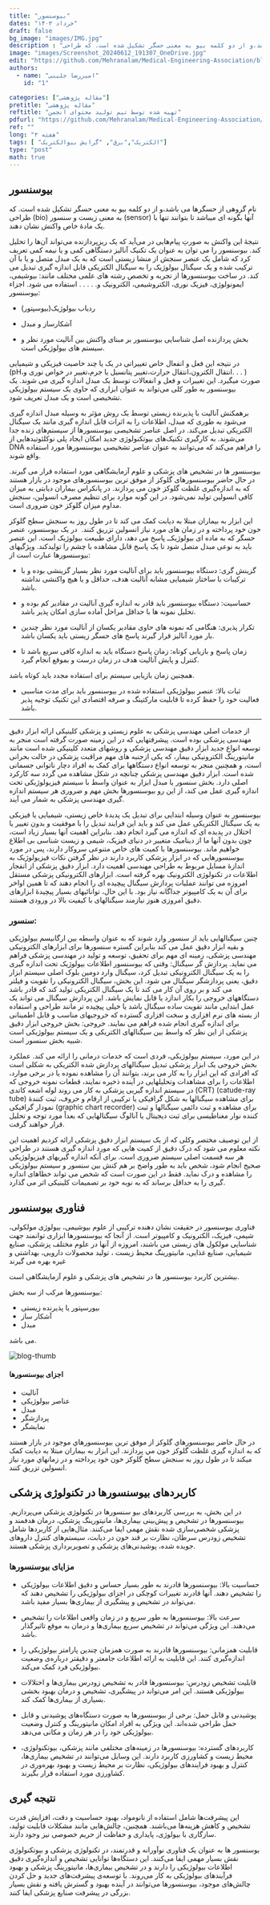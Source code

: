 ```yaml
---
title: "بیوسنسور"
dates: "خرداد ۱۴۰۳"
draft: false
bg_image: "images/IMG.jpg"
description : "بیوسنسور ها نامِ گروهی از حسگرها می باشد،و از دو کلمه بیو به معنی حسگر تشکیل شده است. که طراحی  (bio)‌ به معنی زیست و سنسور (sensor) آنها بگونه ای میباشد تا بتوانند تنها با یک مادهٔ خاص واکنش نشان دهند"
image: "images/Screenshot_20240612_191307_OneDrive.jpg"
edit: "https://github.com/Mehranalam/Medical-Engineering-Association/blob/main/content/english/blog/biosensor.md"
authors:
  - name: "امیررضا جلینی"
    id: "1"

categories: ["مقاله پژوهشی"]
pretitle: "مقاله پژوهشی"
reftitle: "تهیه شده توسط تیم تولید محتوای انجمن"
pdfurl: "https://github.com/Mehranalam/Medical-Engineering-Association/raw/main/static/%D8%A7%D9%86%D8%AC%D9%85%D9%86_%D8%B9%D9%84%D9%85%DB%8C_%D9%85%D9%87%D9%86%D8%AF%D8%B3%DB%8C_%D9%BE%D8%B2%D8%B4%DA%A9%DB%8C_%D8%AA%D9%87%D8%B1%D8%A7%D9%86_%D9%85%D8%B1%DA%A9%D8%B2.pdf"
ref: ""
long: "۳ هفته"
tags: [ "الکتریک","برق", "گرایش بیوالکتریک"]
type: "post"
math: true
---
```


## بیوسنسور

نامِ گروهی از حسگرها می باشد،و از دو کلمه بیو به معنی حسگر تشکیل شده است. که طراحی  (bio)‌ به معنی زیست و سنسور (sensor) آنها بگونه ای میباشد تا بتوانند تنها با یک مادهٔ خاص واکنش نشان دهند.

نتیجهٔ این واکنش به صورتِ پیام‌هایی در می‌آید که یک ریزپردازنده می‌تواند آن‌ها را تحلیل کند. بیوسنسور را می توان به عنوان یک تکنیک آنالیز دستگاهی کمی و یا نیمه کمی تعریف کرد که شامل یک عنصر سنجش از منشا زیستی است که به یک مبدل متصل و یا با آن ترکیب شده و یک سیگنال بیولوژیک را به سیگنال الکتریکی قابل اندازه گیری تبدیل می کند.
در ساخت بیوسنسورها از تجربه و تخصص رشته های علمی مختلف مانند: بیوشیمی، ایمونولوژی، فیزیک نوری، الکتروشیمی، الکترونیک و. . . . . استفاده می شود. اجزاء بیوسنسور:

- ردیاب بیولوژیک(بیوسپتور)
  
- آشکارساز و مبدل
  
- بخش پردازنده اصل شناسایی بیوسنسور بر مبنای واکنش بین آنالیت مورد نظر و سیستم های بیولوژیکی است.

در نتیجه این فعل و انفعال خاص تغییراتی در یک یا چند خاصیت فیزیکی و شیمیایی (pH،انتقال الکترون،انتقال حرارت،تغییر پتانسیل یا جرم،تغییر در خواص نوری و. . . ) صورت میگیرد. این تغییرات و فعل و انفعالات توسط یک مبدل اندازه گیری می شوند. یک بیوسنسور به طور کلی می‌تواند به عنوان ابزاری که حاوی یک سیستم بیولوژیکی تشخیصی است و یک مبدل تعریف شود.

برهمکنش آنالیت با پذیرنده زیستی توسط یک روش مؤثر به وسیله مبدل اندازه گیری می‌شود به طوری که مبدل، اطلاعات را به اثرات قابل اندازه گیری مانند یک سیگنال الکتریکی تبدیل می‌کند. در اصل عناصر تشخیصی بیوسنسورها از سیستم‌های زنده جدا می‌شوند. به کارگیری تکنیک‌های بیوتکنولوژی جدید امکان ایجاد پلی نوکلئوتیدهایی از DNA را فراهم می‌کند که می‌توانند به عنوان عناصر تشخیصی بیوسنسورها مورد استفاده واقع شوند.

بیوسنسور ها در تشخیص های پزشکی و علوم آزمایشگاهی مورد استفاده قرار می گیرند. در حال حاضر بیوسنسورهای گلوکز از موفق ترین بیوسنسورهای موجود در بازار هستند که به اندازه‌گیری غلظت گلوکز خون می پردازند. در پانکراس بیماران دیابتی به میزان کافی انسولین تولید نمی‌شود. در این گونه موارد برای تنظیم مصرف انسولین، سنجش مداوم میزان گلوکز خون ضروری است.

این ابزار به بیماران مبتلا به دیابت کمک می کند تا در طول روز به سنجش سطح گلوکز خون خود پرداخته و در زمان های مورد نیاز انسولین تزریق کنند. ‌ در یک بیوسنسور، عنصر حسگر که به ماده ای بیولوژیکــ پاسخ می دهد، دارای طبیعت بیولوژیک است. این عنصر باید به نوعی مبدل متصل شود تا یک پاسخ قابل مشاهده با چشم را تولیدکند. ویژگیهای بیوسنسورها عبارت است از:

- گزینش گری: دستگاه بیوسنسور باید برای آنالیت مورد نظر بسیار گزینشی بوده و با ترکیبات با ساختار شیمیایی مشابه آنالیت هدف، حداقل و یا هیچ واکنشی نداشته باشد.
  
- حساسیت: دستگاه بیوسنسور باید قادر به اندازه گیری آنالیت در مقادیر کم بوده و تحلیل نمونه ها با حداقل مراحل آماده سازی امکان پذیر باشد.
  
- تکرار پذیری: هنگامی که نمونه های حاوی مقادیر یکسان از آنالیت مورد نظر چندین بار مورد آنالیز قرار گیرند پاسخ های حسگر زیستی باید یکسان باشد.
  
- زمان پاسخ و بازیابی کوتاه: زمان پاسخ دستگاه باید به اندازه کافی سریع باشد تا کنترل و پایش آنالیت هدف در زمان درست و بموقع انجام گیرد. 

همچنین زمان بازیابی سیستم برای استفاده مجدد باید کوتاه باشد.

- ثبات بالا: عنصر بیولوژیکی استفاده شده در بیوسنسور باید برای مدت مناسبی فعالیت خود را حفظ کرده تا قابلیت مارکتینگ و صرفه اقتصادی این تکنیک توجیه پذیر باشد.
  
--------

از خدمات اصلی مهندسی پزشکی به علوم زیستی و پزشکی کلینیکی ارائه ابزار دقیق مهندسی پزشکی بوده است. پیشرفتهایی که در این زمینه صورت گرفته است منجر به توسعه انواع جدید ابزار دقیق مهندسی پزشکی و روشهای متعدد کلینیکی شده است مانند مانیتورینگ الکترونیکی بیمار، که یکی ازجنبه های مهم مراقبت پزشکی در حالت بحرانی است، و همچنین منجر به توسعه انواع دستگاهها برای کمک به افراد دچار ناتوانی جسمانی شده است. ابزار دقیق مهندسی پزشکی چنانچه در شکل مشاهده می گردد سه کارکرد اصلی دارد. بخش سنسور یا مبدل ابزار به عنوان واسط با سیستم فیزیولوژیکی تحت اندازه گیری عمل می کند، از این رو بیوسنسورها بخش مهم و ضروری هر سیستم اندازه گیری مهندسی پزشکی به شمار می آیند.

بیوسنسور به عنوان وسیله ابتدایی برای تبدیل یک پدیدۀ خاص زیستی، شیمیایی یا فیزیکی به یک سیگنال الکتریکی عمل می کند و باید این فرایند تبدیل را با موفقیت و بدون تغییر یا اختلال در پدیده ای که اندازه می گیرد انجام دهد. بنابراین اهمیت آنها بسیار زیاد است، چون بدون آنها ما از دینامیک متغییر در دنیای فیزیک، شیمی و زیست شناسی بی اطلاع خواهیم ماند. بیوسنسورها با کمیت های خاص متنوعی سروکار دارند، پس در مورد بیوسنسورهایی که در ابزار پزشکی کاربرد دارند در نظر گرفتن نکات فیزیولوژیک به اندازۀ مسایل مربوط به طراحی مهندسی اهمیت دارد. ابزار دقیق پزشکی از انفجار اطلاعات در تکنولوژی الکترونیک بهره گرفته است. ابزارهای الکترونیکی پزشکی مستقل امروزه می توانند عملیات پردازش سیگنال پیچیده ای را انجام دهند که تا همین اواخر برای آن به یک کامپیوتر جداگانه نیاز بود. با این حال، توانائیهای بسیار پیچیدۀ ابزارهای دقیق امروزی هنوز نیازمند سیگنالهای با کیفیت بالا در ورودی هستند.


### سنسور:
چنین سیگنالهایی باید از سنسور وارد شوند که به عنوان واسطه بین ارگانیسم بیولوژیکی و بقیه ابزار دقیق عمل می کند بنابراین گستره سنسورها برای ابزارهای الکترونیکی مهندسی پزشکی، زمینه ای مهم برای تحقیق، توسعه و تولید در مهندسی پزشکی فراهم می نماید. پردازش گر سیگنال: وقتی که بیوسنسور اطلاعات بیولوژیک تحت اندازه گیری را به یک سیگنال الکترونیکی تبدیل کرد، سیگنال وارد دومین بلوک اصلی سیستم ابزار دقیق، یعنی پردازشگر سیگنال می شود. این بخش، سیگنال الکترونیکی را تقویت و فیلتر می کند و بر روی آن کار می کند تا یک سیگنال الکتریکی تولید کند که قادر باشد دستگاههای خروجی را بکار اندازد یا قابل نمایش باشد. این پردازش سیگنال می تواند یک عمل ابتدایی مانند تقویت ساده سیگنال باشد یا خیلی پیچیده تر مانند طراحی و استفاده از بسته های نرم افزاری و سخت افزاری گسترده که خروجیهای مناسب و قابل اطمینانی برای اندازه گیری انجام شده فراهم می نمایند. خروجی: بخش خروجی ابزار دقیق پزشکی از این نظر که واسط بین سیگنالهای الکتریکی و یک سیستم بیولوژیکی است شبیه بخش سنسور است.

در این مورد، سیستم بیولوژیکی، فردی است که خدمات درمانی را ارائه می کند. عملکرد بخش خروجی یک ابزار پزشکی تبدیل سیگنالهای پردازش شده الکتریکی به شکلی است که افرادی که این ابزار را به کار می برند، بتوانند آن را مشاهده نموده یا در برخی موارد، اطلاعات را برای مشاهدات وتحلیلهایی در آینده ذخیره نمایند، قطعات نمونه خروجی که در سیستم اندازه گیریی پزشکی به کار می روند لوله اشعه کاتدی (CRT) (catude-ray tube) برای مشاهده سیگنالها به شکل گرافیکی یا ترکیبی از ارقام و حروف، ثبت کنندۀ نمودار گرافیکی (graphic chart recorder) برای مشاهده و ثبت دائمی سیگنالها و ثبت کننده نوار مغناطیسی برای ثبت دیجیتال یا آنالوگ سیگنالهایی که بعداً مورد توجه و تحلیل قرار خواهند گرفت.

از این توصیف مختصر وکلی که از یک سیستم ابزار دقیق پزشکی ارائه کردیم اهمیت این نکته معلوم می شود که درک دقیق از کمیت هایی که مورد اندازه گیری هستند در طراحی هر سه قسمت اصلی سیستم ضروری است. برای آنکه اندازه گیریهای فیزیولوژیکی صحیح انجام شود، شخص باید به طور واضح بر هم کنش بین سنسور و سیستم بیولوژیکی را مشاهده و درک نماید. فقط در این صورت است که شخص می تواند خطاهای اندازه گیری را به حداقل برساند که به نوبه خود بر تصمیمات کلینیکی اثر می گذارد.


## فناوری بیوسنسور

فناوری بیوسنسور در حقیقت نشان دهنده ترکیبی از علوم بیوشیمی، بیولوژی مولکولی، شیمی، فیزیک، الکترونیک و کامپیوتر است. از آنجا که بیوسنسورها ابزاری توانمند جهت شناسایی مولکول های زیستی می باشند، امروزه از آنها در علوم مختلف پزشکی، صنایع شیمیایی، صنایع غذایی، مانیتورینگ محیط زیست ، تولید محصولات دارویی، بهداشتی و غیره بهره می گیرند

بیشترین کاربرد بیوسنسور ها در تشخیص های پزشکی و علوم آزمایشگاهی است.

 

بیوسنسورها مرکب از سه بخش:

- بیورسپتور یا پذیرنده زیستی
- آشکار ساز
- مبدل


می باشد.

<img src="https://raw.githubusercontent.com/Mehranalam/Medical-Engineering-Association/main/static/images/Screenshot_20240612_191304_OneDrive.jpg" alt="blog-thumb" class="img-fluid w-100">


#### اجزای بیوسنسورها
- آنالیت
- عناصر بیولوژیکی
- مبدل
- پردازشگر
- نمایشگر

در حال حاضر بيوسنسورهاي گلوكز از موفق ترين بيوسنسورهاي موجود در بازار هستند كه به اندازه گيری غلظت گلوكز خون مي پردازند. این ابزار به بیماران مبتلا به دیابت کمک میکند تا در طول روز به سنجش سطح گلوكز خون خود پرداخته و در زمانهاي مورد نياز انسولين تزريق كنند.

## کاربردهای بیوسنسورها در تکنولوژی پزشکی 

در این بخش، به بررسی کاربردهای بیو سنسورها در تکنولوژی پزشکی می‌پردازیم. بیوسنسورها در تشخیص و پیش‌بینی بیماری‌ها، مانیتورینگ پزشکی، درمان هدفمند و پزشکی شخصی‌سازی شده نقش مهمی ایفا می‌کنند. مثال‌هایی از کاربردها شامل تشخیص زودرس سرطان، نظارت بر قند خون در دیابت، سیستم‌های کنترل داروهای جویده شده، پوشیدنی‌های پزشکی و تصویربرداری پزشکی هستند.

### مزایای بیوسنسورها

- حساسیت بالا: بیوسنسورها قادرند به طور بسیار حساس و دقیق اطلاعات بیولوژیکی را تشخیص دهند. آنها قادرند تغییرات کوچکی در اجزای بیولوژیکی را تشخیص دهند که می‌تواند در تشخیص و پیشگیری از بیماری‌ها بسیار مفید باشد.
  
- سرعت بالا: بیوسنسورها به طور سریع و در زمان واقعی اطلاعات را تشخیص می‌دهند. این ویژگی می‌تواند در تشخیص سریع بیماری‌ها و درمان به موقع تاثیرگذار باشد.

- قابلیت همزمانی: بیوسنسورها قادرند به صورت همزمان چندین پارامتر بیولوژیکی را اندازه‌گیری کنند. این قابلیت به ارائه اطلاعات جامعتر و دقیقتر درباره‌ی وضعیت بیولوژیکی فرد کمک می‌کند.

- قابلیت تشخیص زودرس: بیوسنسورها قادر به تشخیص زودرس بیماری‌ها و اختلالات بیولوژیکی هستند. این امر می‌تواند در پیشگیری، تشخیص و درمان بهبود بخشی بسیاری از بیماری‌ها کمک کند.

- پوشیدنی و قابل حمل: برخی از بیوسنسورها به صورت دستگاه‌های پوشیدنی و قابل حمل طراحی شده‌اند. این ویژگی به افراد امکان مانیتورینگ و کنترل وضعیت بیولوژیکی خود را در هر زمان و مکانی می‌دهد.
  
- کاربردهای گسترده: بیوسنسورها در زمینه‌های مختلفی مانند پزشکی، بیوتکنولوژی، محیط زیست و کشاورزی کاربرد دارند. این وسایل می‌توانند در تشخیص بیماری‌ها، کنترل و بهبود فرایندهای بیولوژیکی، نظارت بر محیط زیست و بهبود بهره‌وری در کشاورزی مورد استفاده قرار بگیرند.

 

## نتیجه گیری
این پیشرفت‌ها شامل استفاده از نانومواد، بهبود حساسیت و دقت، افزایش قدرت تشخیص و کاهش هزینه‌ها می‌باشند. همچنین، چالش‌هایی مانند مشکلات قابلیت تولید، سازگاری با بیولوژی، پایداری و حفاظت از حریم خصوصی نیز وجود دارند.

یوسنسور ها به عنوان یک فناوری نوآورانه و قدرتمند، در تکنولوژی پزشکی و بیوتکنولوژی نقش بسیار مهمی ایفا می‌کنند. این دستگاه‌ها توانایی تشخیص و اندازه‌گیری دقیق اطلاعات بیولوژیکی را دارند و در تشخیص بیماری‌ها، مانیتورینگ پزشکی و بهبود فرآیندهای بیولوژیکی به کار می‌روند. با توسعه‌ی پیشرفت‌های جدید و حل کردن چالش‌های موجود، بیوسنسورها می‌توانند در آینده بهبود و گسترش یافته و نقش بسیار بزرگی در پیشرفت صنایع پزشکی ایفا کنند.
